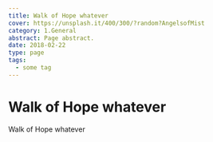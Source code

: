 ```yaml
---
title: Walk of Hope whatever
cover: https://unsplash.it/400/300/?random?AngelsofMist
category: 1.General
abstract: Page abstract.
date: 2018-02-22
type: page
tags:
  - some tag
---
```


# Walk of Hope whatever

Walk of Hope whatever


